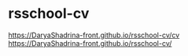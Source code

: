 # rsschool-cv
https://DaryaShadrina-front.github.io/rsschool-cv/cv  
https://DaryaShadrina-front.github.io/rsschool-cv/